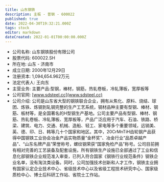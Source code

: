 ```yaml
---
title: 山东钢铁
description: 主板 - 普钢 - 600022
published: true
date: 2022-04-30T19:32:21.000Z
tags: stock
editor: markdown
dateCreated: 2022-01-01T00:00:00.000Z
---
```


- 公司名称: 山东钢铁股份有限公司
- 股票代码: 600022.SH
- 所在地: 山东 - 济南市
- 成立日期: 2000年12月29日
- 注册资本: 1,094,654.962万元
- 法定代表人: 王向东
- 主营业务: 主要产品:型钢，棒材，钢筋，热轧卷板，冷轧薄板，宽厚板等
- 公司官网: [www.sdsteel.cc](www.sdsteel.cc)
- 公司介绍: 公司是山东省大型的钢铁联合企业，拥有从焦化、原料、烧结、球团、炼铁、炼钢到轧钢完整的生产工艺系统，钢材品种主要有型钢、棒材、钢筋、板材等，是全国著名的H型钢生产基地。公司主要产品有型钢、棒材、钢筋、热轧卷板、冷轧薄板、宽厚板等，产品广泛应用于汽车、石油、铁路、桥梁、建筑、电力、交通、机械、造船、轻工、家电等多个重要领域，远销美、英、德、印、日、韩等几十个国家和地区。其中，20CrMnTiH齿轮钢产品获得中国钢铁工业协会冶金产品实物质量“金杯奖”、冶金行业“品质卓越产品”、“山东名牌产品”荣誉称号，螺纹钢荣获“国家免检产品”称号。公司目前拥有相对完善的工艺装备及配套设施，所有钢铁生产设施已全部通过了工业和信息化部钢铁企业规范准入审查，已列入符合国家《钢铁行业规范条件》钢铁企业名单，没有淘汰类设备。同时，公司加强技术创新和人才工作，钢铁主业拥有国家认定企业技术中心、省级技术中心以及省级工程技术研究中心、国家级质检中心、博士后科研工作站、省院士工作站。


